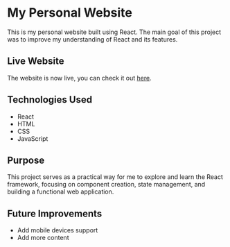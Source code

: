 # My Personal Website

This is my personal website built using React. The main goal of this project was to improve my understanding of React and its features.

## Live Website

The website is now live, you can check it out [here](http://sokhanivan.ru).

## Technologies Used

- React
- HTML
- CSS
- JavaScript

## Purpose

This project serves as a practical way for me to explore and learn the React framework, focusing on component creation, state management, and building a functional web application.

## Future Improvements

- Add mobile devices support
- Add more content
